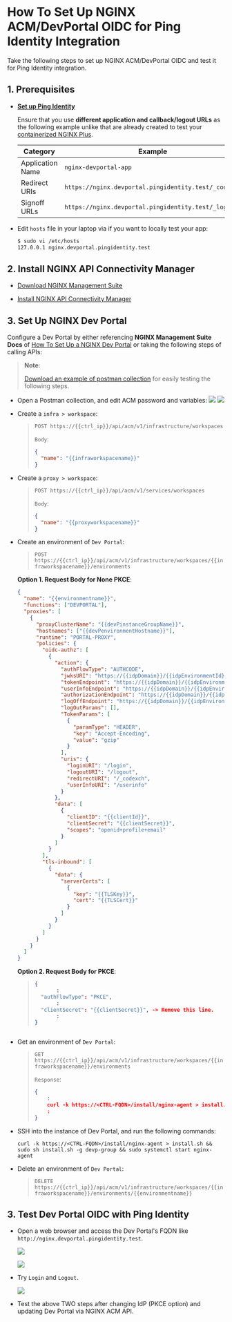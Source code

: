 # How To Set Up NGINX ACM/DevPortal OIDC for Ping Identity Integration

Take the following steps to set up NGINX ACM/DevPortal OIDC and test it for Ping Identity integration.

## 1. Prerequisites

- [**Set up Ping Identity**](./01-IdP-Setup.md)

  Ensure that you use **different application and callback/logout URLs** as the following example unlike that are already created to test your [containerized NGINX Plus](./02-NGINX-Plus-Setup.md).

  | Category         | Example                                              |
  | ---------------- | ---------------------------------------------------- |
  | Application Name | `nginx-devportal-app`                                |
  | Redirect URIs    | `https://nginx.devportal.pingidentity.test/_codexch` |
  | Signoff URLs     | `https://nginx.devportal.pingidentity.test/_logout`  |

- Edit `hosts` file in your laptop via if you want to locally test your app:

  ```bash
  $ sudo vi /etc/hosts
  127.0.0.1 nginx.devportal.pingidentity.test
  ```

## 2. Install NGINX API Connectivity Manager

- [Download NGINX Management Suite](https://docs.nginx.com/nginx-management-suite/)

- [Install NGINX API Connectivity Manager](https://docs.nginx.com/nginx-management-suite/admin-guides/installation/install-guide/)

## 3. Set Up NGINX Dev Portal

Configure a Dev Portal by either referencing **NGINX Management Suite Docs** of [How To Set Up a NGINX Dev Portal](https://docs.nginx.com/nginx-management-suite/acm/getting-started/add-devportal/) or taking the following steps of calling APIs:

> **Note**:
>
> [Download an example of postman collection](./ACM-DevPortal-OIDC-for-OneLogin.postman_collection.json) for easily testing the following steps.

- Open a Postman collection, and edit ACM password and variables:
  ![](./img/postman-auth.png)
  ![](./img/postman-variables.png)

- Create a `infra > workspace`:

  > `POST https://{{ctrl_ip}}/api/acm/v1/infrastructure/workspaces`
  >
  > `Body`:
  >
  > ```json
  > {
  >   "name": "{{infraworkspacename}}"
  > }
  > ```

- Create a `proxy > workspace`:

  > `POST https://{{ctrl_ip}}/api/acm/v1/services/workspaces`
  >
  > `Body`:
  >
  > ```json
  > {
  >   "name": "{{proxyworkspacename}}"
  > }
  > ```

- Create an environment of `Dev Portal`:

  > `POST https://{{ctrl_ip}}/api/acm/v1/infrastructure/workspaces/{{infraworkspacename}}/environments`

  **Option 1. Request Body for None PKCE**:

  ```json
  {
    "name": "{{environmentname}}",
    "functions": ["DEVPORTAL"],
    "proxies": [
      {
        "proxyClusterName": "{{devPinstanceGroupName}}",
        "hostnames": ["{{devPenvironmentHostname}}"],
        "runtime": "PORTAL-PROXY",
        "policies": {
          "oidc-authz": [
            {
              "action": {
                "authFlowType": "AUTHCODE",
                "jwksURI": "https://{{idpDomain}}/{{idpEnvironmentId}}/as/jwks",
                "tokenEndpoint": "https://{{idpDomain}}/{{idpEnvironmentId}}/as/token",
                "userInfoEndpoint": "https://{{idpDomain}}/{{idpEnvironmentId}}/as/userinfo",
                "authorizationEndpoint": "https://{{idpDomain}}/{{idpEnvironmentId}}/as/authorize",
                "logOffEndpoint": "https://{{idpDomain}}/{{idpEnvironmentId}}/as/signoff",
                "logOutParams": [],
                "TokenParams": [
                  {
                    "paramType": "HEADER",
                    "key": "Accept-Encoding",
                    "value": "gzip"
                  }
                ],
                "uris": {
                  "loginURI": "/login",
                  "logoutURI": "/logout",
                  "redirectURI": "/_codexch",
                  "userInfoURI": "/userinfo"
                }
              },
              "data": [
                {
                  "clientID": "{{clientId}}",
                  "clientSecret": "{{clientSecret}}",
                  "scopes": "openid+profile+email"
                }
              ]
            }
          ],
          "tls-inbound": [
            {
              "data": {
                "serverCerts": [
                  {
                    "key": "{{TLSKey}}",
                    "cert": "{{TLSCert}}"
                  }
                ]
              }
            }
          ]
        }
      }
    ]
  }
  ```

  **Option 2. Request Body for PKCE**:

  > ```json
  > {
  >        :
  >   "authFlowType": "PKCE",
  >        :
  >   "clientSecret": "{{clientSecret}}", -> Remove this line.
  >        :
  > }
  > ```

  ```

  ```

- Get an environment of `Dev Portal`:

  > `GET https://{{ctrl_ip}}/api/acm/v1/infrastructure/workspaces/{{infraworkspacename}}/environments`
  >
  > `Response`:
  >
  > ```json
  > {
  >     :
  >     curl -k https://<CTRL-FQDN>/install/nginx-agent > install.sh && sudo sh install.sh -g devp-group && sudo systemctl start nginx-agent
  >     :
  > }
  > ```

- SSH into the instance of Dev Portal, and run the following commands:

  ```ssh
  curl -k https://<CTRL-FQDN>/install/nginx-agent > install.sh && sudo sh install.sh -g devp-group && sudo systemctl start nginx-agent
  ```

- Delete an environment of `Dev Portal`:

  > `DELETE https://{{ctrl_ip}}/api/acm/v1/infrastructure/workspaces/{{infraworkspacename}}/environments/{{environmentname}}`

## 3. Test Dev Portal OIDC with Ping Identity

- Open a web browser and access the Dev Portal's FQDN like `http://nginx.devportal.pingidentity.test`.

  ![](./img/pingidentity-devportal-before-login.png)

  ![](./img/pingidentity-devportal-after-login.png)

- Try `Login` and `Logout`.

  ![](./img/pingidentity-devportal-logout.png)

- Test the above TWO steps after changing IdP (PKCE option) and updating Dev Portal via NGINX ACM API.
